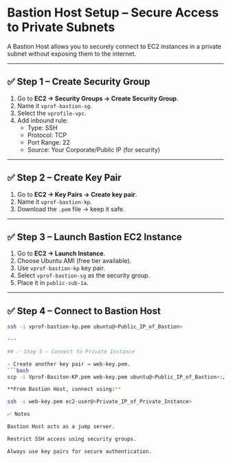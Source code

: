 # Bastion Host Setup – Secure Access to Private Subnets

A Bastion Host allows you to securely connect to EC2 instances in a private subnet without exposing them to the internet.

---

## ✅ Step 1 – Create Security Group

1. Go to **EC2 → Security Groups → Create Security Group**.
2. Name it `vprof-bastion-sg`.
3. Select the `vprofile-vpc`.
4. Add inbound rule:
   - Type: SSH
   - Protocol: TCP
   - Port Range: 22
   - Source: Your Corporate/Public IP (for security)

---

## ✅ Step 2 – Create Key Pair

1. Go to **EC2 → Key Pairs → Create key pair**.
2. Name it `vprof-bastion-kp`.
3. Download the `.pem` file → keep it safe.

---

## ✅ Step 3 – Launch Bastion EC2 Instance

1. Go to **EC2 → Launch Instance**.
2. Choose Ubuntu AMI (free tier available).
3. Use `vprof-bastion-kp` key pair.
4. Select `vprof-bastion-sg` as the security group.
5. Place it in `public-sub-1a`.

---

## ✅ Step 4 – Connect to Bastion Host

```bash
ssh -i vprof-bastion-kp.pem ubuntu@<Public_IP_of_Bastion>

---

## ✅ Step 5 – Connect to Private Instance

- Create another key pair → web-key.pem.
```bash
scp -i Vprof-Basiton-KP.pem web-key.pem ubuntu@<Public_IP_of_Bastion>:/home/ubuntu 

**From Bastion Host, connect using:**

ssh -i web-key.pem ec2-user@<Private_IP_of_Private_Instance>

✅ Notes

Bastion Host acts as a jump server.

Restrict SSH access using security groups.

Always use key pairs for secure authentication.